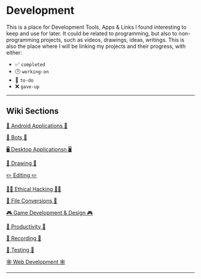 # Development

This is a place for Development Tools, Apps & Links I found interesting to keep and use for later. It could be related to programming, but also to non-programming projects, such as videos, drawings, ideas, writings. This is also the place where I will be linking my projects and their progress, with either: 
* ✅ `completed`
* 🕑 `working-on`
* 📝 `to-do`
* ❌ `gave-up` 
***

## Wiki Sections
[📱 Android Applications 📱](https://github.com/raducornea/Development/wiki/Android-Applications)

[🤖 Bots 🤖](https://github.com/raducornea/Development/wiki/Bots)

[🖥️ Desktop Applicationsn 🖥️](https://github.com/raducornea/Development/wiki/Desktop-Applications)

[🎨 Drawing 🎨](https://github.com/raducornea/Development/wiki/Drawing)

[✏️ Editing ✏️](https://github.com/raducornea/Development/wiki/Editing)

[🐱‍💻 Ethical Hacking 🐱‍💻](https://github.com/raducornea/Development/wiki/Ethical-Hacking)

[📝 File Conversions 📝](https://github.com/raducornea/Development/wiki/File-Conversions)

[🎮 Game Development & Design 🎮](https://github.com/raducornea/Development/wiki/Game-Development-&-Design)

[📅 Productivity 📅](https://github.com/raducornea/Development/wiki/Productivity)

[🎥 Recording 🎥](https://github.com/raducornea/Development/wiki/Recording)

[🧪 Testing 🧪](https://github.com/raducornea/Development/wiki/Testing)

[🕸️ Web Development 🕸️](https://github.com/raducornea/Development/wiki/Web-Development)
***
